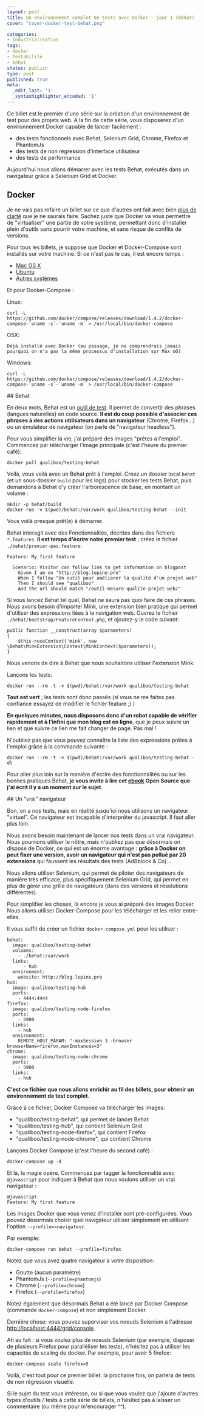 ```yaml
---
layout: post
title: Un environnement complet de tests avec Docker - jour 1 (Behat)
cover: "cover-docker-test-behat.png"

categories:
- industrialisation
tags:
- docker
- testabilité
- behat
status: publish
type: post
published: true
meta:
  _edit_last: '1'
  _syntaxhighlighter_encoded: '1'
---
```



Ce billet est le premier d'une série sur la création d'un environnement de test pour des projets web. A la fin de cette série, vous disposerez d'un environnement 
Docker capable de lancer facilement :

+ des tests fonctionnels avec Behat, Selenium Grid, Chrome, Firefox et PhantomJs
+ des tests de non régression d'interface utilisateur
+ des tests de performance

Aujourd'hui nous allons démarrer avec les tests Behat, exécutés dans un navigateur grâce à Selenium Grid et Docker.

## Docker

Je ne vais pas refaire un billet sur ce que d'autres ont fait avec bien [plus de clarté](http://geoffrey.io/what-is-docker.html) que je ne saurais faire. Sachez juste que Docker va vous permettre 
de "virtualiser" une partie de votre système, permettant donc d'installer plein d'outils sans pourrir votre machine, et sans risque de conflits de versions.

Pour tous les billets, je suppose que Docker et Docker-Compose sont installés sur votre machine. Si ce n'est pas le cas, il est encore temps :


+ [Mac OS X](https://docs.docker.com/installation/mac/)
+ [Ubuntu](https://docs.docker.com/installation/ubuntulinux/)
+ [Autres systèmes](https://docs.docker.com/installation/)
 
Et pour Docker-Compose :

Linux:

    curl -L https://github.com/docker/compose/releases/download/1.4.2/docker-compose-`uname -s`-`uname -m` > /usr/local/bin/docker-compose

OSX:

    Déjà installé avec Docker (au passage, je ne comprendrais jamais pourquoi on n'a pas la même processus d'installation sur Max oO)

Windows:

    curl -L https://github.com/docker/compose/releases/download/1.4.2/docker-compose-`uname -s`-`uname -m` > /usr/local/bin/docker-compose

## Behat


En deux mots, Behat est un [outil de test](http://blog.lepine.pro/php/behat-jour-1-comment-tester-son-produit-scrum/). Il permet de convertir des phrases (langues naturelles) en 
code source. **Il est du coup possible d'associer ces phrases à des actions utilisateurs dans un navigateur** (Chrome, Firefox...) ou un émulateur de navigateur (on parle de "navigateur headless").

Pour vous simplifier la vie, j'ai préparé des images "prêtes à l'emploi". Commencez par télécharger l'image principale (c'est l'heure du premier café):

    docker pull qualiboo/testing-behat

Voilà, vous voilà avec un Behat prêt à l'emploi. Créez un dossier local `behat` (et un sous-dossier `build` pour les logs) pour stocker les tests Behat, puis demandons à Behat d'y créer l'arborescence de base, 
en montant un volume :

    mkdir -p behat/build
    docker run -v $(pwd)/behat:/var/work qualiboo/testing-behat --init 

Vous voilà presque prêt(e) à démarrer.

Behat interagit avec des Fonctionnalités, décrites dans des fichiers `*.features`. **Il est temps d'écrire notre premier test** ; 
créez le fichier `./behat/premier-pas.feature`:

    Feature: My first feature
      
      Scenario: Visitor can follow link to get information on blogpost
        Given I am on "http://blog.lepine.pro"
        When I follow "Un outil pour améliorer la qualité d'un projet web"
        Then I should see "qualiboo"
        And the url should match "/outil-mesure-qualite-projet-web/"
        
Si vous lancez Behat tel quel, Behat ne saura pas quoi faire de ces phrases. Nous avons besoin d'importer Mink, une extension bien pratique 
qui permet d'utiliser des expressions liées à la navigation web. Ouvrez le fichier `./behat/bootstrap/FeatureContext.php`, et ajoutez-y le code suivant:

    public function __construct(array $parameters)
    {
        $this->useContext('mink', new \Behat\MinkExtension\Context\MinkContext($parameters));
    }

Nous venons de dire à Behat que nous souhaitons utiliser l'extension Mink.

Lançons les tests:

    docker run --rm -t -v $(pwd)/behat:/var/work qualiboo/testing-behat

**Tout est vert** ; les tests sont donc passés (si vous ne me faites pas confiance essayez de modifier le fichier feature ;) )

**En quelques minutes, nous disposons donc d'un robot capable de vérifier rapidement et à l'infini que mon blog est en ligne**, que je peux suivre un lien et que suivre ce lien me fait changer de page. Pas mal !

N'oubliez pas que vous pouvez connaître la liste des expressions prêtes à l'emploi grâce à la commande suivante :

    docker run --rm -t -v $(pwd)/behat:/var/work qualiboo/testing-behat -dl
    
Pour aller plus loin sur la manière d'écrire des fonctionnalités ou sur les bonnes pratiques Behat, **je vous invite à lire cet [ebook](http://communiquez.lepine.pro/download/developpement-pilote-par-le-comportement-tome2.pdf) Open Source que j'ai écrit il y a un moment sur le sujet**.
    
## Un "vrai" navigateur

Bon, on a nos tests, mais en réalité jusqu'ici nous utilisons un navigateur "virtuel". Ce navigateur est incapable d'interpréter du javascript. Il faut aller plus loin.

Nous avons besoin maintenant de lancer nos tests dans un vrai navigateur. Nous pourrions utiliser le nôtre, mais n'oubliez pas 
que désormais on dispose de Docker, ce qui est un énorme avantage : **grâce à Docker on peut fixer une version, avoir un navigateur qui n'est pas pollué 
par 20 extensions** qui faussent les résultats des tests (AdBblock & Co)...

Nous allons utiliser Selenium, qui permet de piloter des navigateurs de manière très efficace, plus spécifiquement Selenium Grid, 
qui permet en plus de gérer une grille de navigateurs (dans des versions et résolutions différentes).

Pour simplifier les choses, là encore je vous ai préparé des images Docker. Nous allons utiliser Docker-Compose pour les télécharger et les relier entre-elles.

Il vous suffit de créer un fichier `docker-compose.yml` pour les utiliser :

    behat:
      image: qualiboo/testing-behat
      volumes:
        - ./behat:/var/work
      links:
          - hub
      environment:
        website: http://blog.lepine.pro
    hub:
      image: qualiboo/testing-hub
      ports:
        - 4444:4444
    firefox:
      image: qualiboo/testing-node-firefox
      ports:
        - 5900
      links:
        - hub
      environment:
        REMOTE_HOST_PARAM: "-maxSession 3 -browser browserName=firefox,maxInstances=3"
    chrome:
      image: qualiboo/testing-node-chrome
      ports:
        - 5900
      links:
        - hub

    
**C'est ce fichier que nous allons enrichir au fil des billets, pour obtenir un environnement de test complet**.

Grâce à ce fichier, Docker Compose va télécharger les images:

+ "qualiboo/testing-behat", qui permet de lancer Behat
+ "qualiboo/testing-hub", qui contient Selenium Grid
+ "qualiboo/testing-node-firefox", qui contient Firefox
+ "qualiboo/testing-node-chrome", qui contient Chrome

Lançons Docker Compose (c'est l'heure du second café) :

    docker-compose up -d

Et là, la magie opère. Commencez par tagger la fonctionnalité avec `@javascript` pour indiquer à Behat que nous voulons utiliser un vrai navigateur :

    @javascript
    Feature: My first feature

Les images Docker que vous venez d'installer sont pré-configurées. Vous pouvez désormais choisir quel navigateur utiliser simplement en utilisant l'option `--profile=<navigateur`.

Par exemple:

    docker-compose run behat --profile=firefox
    
Notez que vous avez quatre navigateur à votre disposition:

+ Goutte (aucun paramètre)
+ PhantomJs (`--profile=phantomjs`)
+ Chrome (`--profile=chrome`)
+ Firefox (`--profile=firefox`)

Notez également que désormais Behat a été lancé par Docker Compose (commande `docker-compose`) et non simplement Docker.

Dernière chose: vous pouvez superviser vos noeuds Selenium à l'adresse [http://localhost:4444/grid/console](http://localhost:4444/grid/console).

Ah au fait : si vous voulez plus de noeuds Selenium (par exemple, disposer de plusieurs Firefox pour paralléliser les tests), n'hésitez pas à utiliser les capacités de scaling de docker. 
Par exemple, pour avoir 5 firefox:

    docker-compose scale firefox=5
    
Voilà, c'est tout pour ce premier billet. la prochaine fois, on parlera de tests de non régression visuelle. 

Si le sujet du test vous intéresse, ou si que vous voulez que j'ajoute d'autres types d'outils / tests à cette série de billets, 
n'hésitez pas à laisser un commentaire (ou même pour m'encourager ^^).